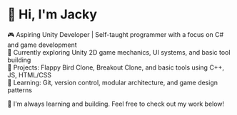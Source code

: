 # 👋 Hi, I'm Jacky

🎮 Aspiring Unity Developer | Self-taught programmer with a focus on C# and game development  
🧠 Currently exploring Unity 2D game mechanics, UI systems, and basic tool building  
📂 Projects: Flappy Bird Clone, Breakout Clone, and basic tools using C++, JS, HTML/CSS  
🔧 Learning: Git, version control, modular architecture, and game design patterns

🌱 I'm always learning and building. Feel free to check out my work below!

<!--
**SpadeJackByte/SpadeJackByte** is a ✨ _special_ ✨ repository because its `README.md` (this file) appears on your GitHub profile.

Here are some ideas to get you started:

- 🔭 I’m currently working on ...
- 🌱 I’m currently learning ...
- 👯 I’m looking to collaborate on ...
- 🤔 I’m looking for help with ...
- 💬 Ask me about ...
- 📫 How to reach me: ...
- 😄 Pronouns: ...
- ⚡ Fun fact: ...
-->
